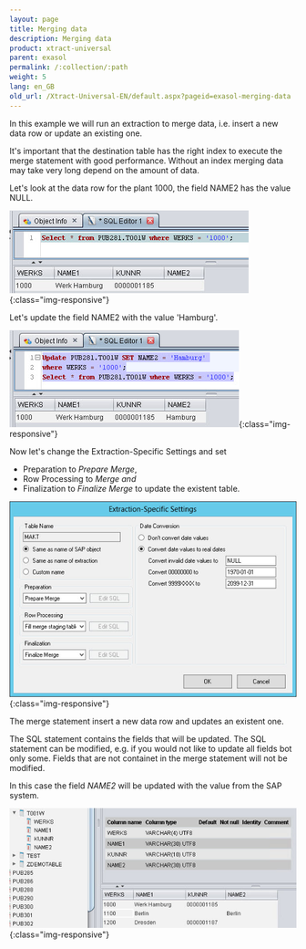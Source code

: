 ```yaml
---
layout: page
title: Merging data
description: Merging data
product: xtract-universal
parent: exasol
permalink: /:collection/:path
weight: 5
lang: en_GB
old_url: /Xtract-Universal-EN/default.aspx?pageid=exasol-merging-data
---
```


In this example we will run an extraction to merge data, i.e. insert a new data row or update an existing one. 

It's important that the destination table has the right index to execute the merge statement with good performance.
Without an index merging data may take very long depend on the amount of data.  

Let's look at the data row for the plant 1000, the field NAME2 has the value NULL.

![Exa-Select-Before-Merge](/img/content/Exa-Select-Before-Merge.jpg){:class="img-responsive"}

Let's update the field NAME2 with the value 'Hamburg'.

![Exa-Update-Merge-Example-Data](/img/content/Exa-Update-Merge-Example-Data.jpg){:class="img-responsive"}

Now let's change the Extraction-Specific Settings and set 
- Preparation to *Prepare Merge*,  
- Row Processing to *Merge and* 
- Finalization to *Finalize Merge* 
to update the existent table. 


![Exa-Extraction-Specific-Settings-Merge-Makt](/img/content/Exa-Extraction-Specific-Settings-Merge-Makt.jpg){:class="img-responsive"}

The merge statement insert a new data row and updates an existent one. 

The SQL statement contains the fields that will be updated. 
The SQL statement can be modified, e.g. if you would not like to update all fields bot only some.
Fields that are not containet in the merge statement will not be modified.

In this case the field *NAME2* will be updated with the value from the SAP system.

![Exa-Merge-Result-Table-Data](/img/content/Exa-Merge-Result-Table-Data.jpg){:class="img-responsive"}

